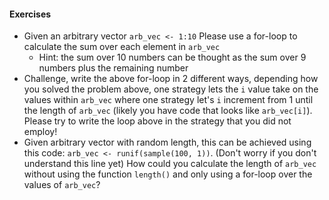 #### Exercises

- Given an arbitrary vector `arb_vec <- 1:10`
  Please use a for-loop to calculate the sum over each
  element in `arb_vec`
  - Hint: the sum over 10 numbers can be thought as the sum
    over 9 numbers plus the remaining number
- Challenge, write the above for-loop in 2 different ways, depending
  how you solved the problem above, one strategy lets the `i` value
  take on the values within `arb_vec` where one strategy let's `i`
  increment from 1 until the length of `arb_vec` (likely you have code
  that looks like `arb_vec[i]`). Please try to write the loop above
  in the strategy that you did not employ!
- Given arbitrary vector with random length, this
  can be achieved using this code: `arb_vec <- runif(sample(100, 1))`.
  (Don't worry if you don't understand this line yet)
  How could you calculate the length of `arb_vec` without using the
  function `length()` and only using a for-loop over the values
  of `arb_vec`?


